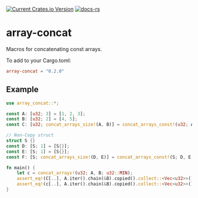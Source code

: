 [![Current Crates.io Version](https://img.shields.io/crates/v/array-concat.svg)](https://crates.io/crates/array-concat)
[![docs-rs](https://docs.rs/array-concat/badge.svg)](https://docs.rs/array-concat)

# array-concat

Macros for concatenating const arrays.

To add to your Cargo.toml:
```toml
array-concat = "0.2.0"
```

## Example
```rust
use array_concat::*;

const A: [u32; 3] = [1, 2, 3];
const B: [u32; 2] = [4, 5];
const C: [u32; concat_arrays_size!(A, B)] = concat_arrays_const!(u32; A, B; u32::MIN); // compiles

// Non-Copy struct
struct S {}
const D: [S; 1] = [S{}];
const E: [S; 1] = [S{}];
const F: [S; concat_arrays_size!(D, E)] = concat_arrays_const!(S; D, E; S{}); // doesn't compile

fn main() {
    let c = concat_arrays!(u32; A, B; u32::MIN);
    assert_eq!(C[..], A.iter().chain(&B).copied().collect::<Vec<u32>>()[..]);
    assert_eq!(c[..], A.iter().chain(&B).copied().collect::<Vec<u32>>()[..]);
}
```
